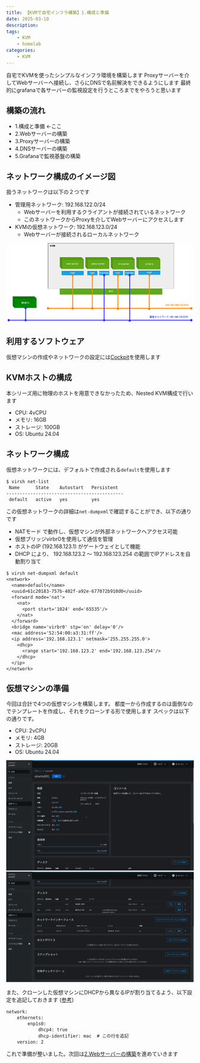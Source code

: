 ```yaml
---
title: 【KVMで自宅インフラ構築】1.構成と準備
date: 2025-03-10
description: 
tags: 
    - KVM
    - homelab
categories:
    - KVM
---
```


自宅でKVMを使ったシンプルなインフラ環境を構築します
Proxyサーバーを介してWebサーバーへ接続し、さらにDNSで名前解決をできるようにします
最終的にgrafanaで各サーバーの監視設定を行うところまでをやろうと思います

## 構築の流れ

* 1.構成と準備  <-ここ
* 2.Webサーバーの構築
* 3.Proxyサーバーの構築
* 4.DNSサーバーの構築
* 5.Grafanaで監視基盤の構築

## ネットワーク構成のイメージ図

扱うネットワークは以下の２つです
* 管理用ネットワーク: 192.168.122.0/24
    * Webサーバーを利用するクライアントが接続されているネットワーク
    * このネットワークからProxyを介してWebサーバーにアクセスします
* KVMの仮想ネットワーク: 192.168.123.0/24
    * Webサーバーが接続されるローカルネットワーク

![index-20250320233029](uploads/index-20250320233029.png)

## 利用するソフトウェア

仮想マシンの作成やネットワークの設定には[Cockpit](https://www.redhat.com/en/blog/manage-virtual-machines-cockpit)を使用します

## KVMホストの構成

本シリーズ用に物理のホストを用意できなかったため、Nested KVM構成で行います

* CPU: 4vCPU
* メモリ: 16GB
* ストレージ: 100GB
* OS: Ubuntu 24.04

## ネットワーク構成

仮想ネットワークには、デフォルトで作成される`default`を使用します
```
$ virsh net-list
 Name      State    Autostart   Persistent
--------------------------------------------
 default   active   yes         yes
```

この仮想ネットワークの詳細は`net-dumpxml`で確認することができ、以下の通りです
* NATモード で動作し、仮想マシンが外部ネットワークへアクセス可能
* 仮想ブリッジvirbr0を使用して通信を管理
* ホストのIP (192.168.123.1) がゲートウェイとして機能
* DHCP により、 192.168.123.2 〜 192.168.123.254 の範囲でIPアドレスを自動割り当て
```
$ virsh net-dumpxml default
<network>
  <name>default</name>
  <uuid>61c20183-757b-402f-a92e-677072b910d0</uuid>
  <forward mode='nat'>
    <nat>
      <port start='1024' end='65535'/>
    </nat>
  </forward>
  <bridge name='virbr0' stp='on' delay='0'/>
  <mac address='52:54:00:a3:31:ff'/>
  <ip address='192.168.123.1' netmask='255.255.255.0'>
    <dhcp>
      <range start='192.168.123.2' end='192.168.123.254'/>
    </dhcp>
  </ip>
</network>
```

## 仮想マシンの準備

今回は合計で4つの仮想マシンを構築します。
都度一から作成するのは面倒なのでテンプレートを作成し、それをクローンする形で使用します
スペックは以下の通りです。

* CPU: 2vCPU
* メモリ: 4GB
* ストレージ: 20GB
* OS: Ubuntu 24.04

![index-20250320231522](uploads/index-20250320231522.png)
![index-20250320231534](uploads/index-20250320231534.png)

また、クローンした仮想マシンにDHCPから異なるIPが割り当てるよう、以下設定を追記しておきます ([参考](https://qiita.com/sandopan65/items/75ca7e6563e86a7dfd8c))
```
network:
    ethernets:
        enp1s0:
            dhcp4: true
            dhcp-identifier: mac  # この行を追記
    version: 2
```

これで準備が整いました。次回は[2.Webサーバーの構築]()を進めていきます
